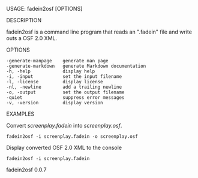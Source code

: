 
USAGE: fadein2osf [OPTIONS]

DESCRIPTION

fadein2osf is a command line program that reads an ".fadein" file
and write outs a OSF 2.0 XML.

OPTIONS

    -generate-manpage    generate man page
    -generate-markdown   generate Markdown documentation
    -h, -help            display help
    -i, -input           set the input filename
    -l, -license         display license
    -nl, -newline        add a trailing newline
    -o, -output          set the output filename
    -quiet               suppress error messages
    -v, -version         display version


EXAMPLES

Convert *screenplay.fadein* into *screenplay.osf*.

    fadein2osf -i screenplay.fadein -o screenplay.osf

Display converted OSF 2.0 XML to the console

	fadein2osf -i screenplay.fadein

fadein2osf 0.0.7
